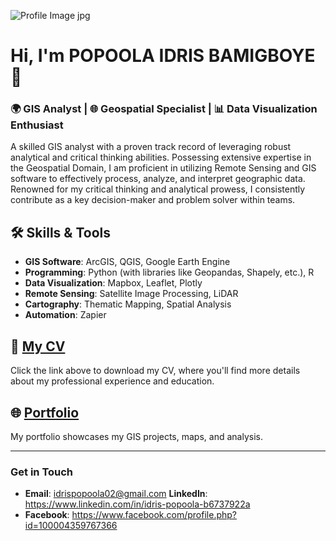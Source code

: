 
![Profile Image jpg](https://github.com/user-attachments/assets/1939f3f2-dc12-4d86-9820-13d3d22a3171)
# Hi, I'm POPOOLA IDRIS BAMIGBOYE 👋


### 🌍 GIS Analyst | 🌐 Geospatial Specialist | 📊 Data Visualization Enthusiast


A skilled GIS analyst with a proven track record of leveraging robust analytical and critical thinking abilities. Possessing extensive expertise in the Geospatial Domain, I am proficient in utilizing Remote Sensing and GIS software to effectively process, analyze, and interpret geographic data. Renowned for my critical thinking and analytical prowess, I consistently contribute as a key decision-maker and problem solver within teams.

## 🛠️ Skills & Tools
- **GIS Software**: ArcGIS, QGIS, Google Earth Engine
- **Programming**: Python (with libraries like Geopandas, Shapely, etc.), R
- **Data Visualization**: Mapbox, Leaflet, Plotly
- **Remote Sensing**: Satellite Image Processing, LiDAR
- **Cartography**: Thematic Mapping, Spatial Analysis
- **Automation**: Zapier

## 📄 [My CV](https://drive.google.com/file/d/1N3qVDjdXfdxYwqgIl7BaQROta2wsqrjG/view?usp=drive_link)
Click the link above to download my CV, where you'll find more details about my professional experience and education.

## 🌐 [Portfolio](https://drive.google.com/drive/folders/1YrVFYzATDwL7Y0dkcb-obHMFA9SLImtY?usp=drive_link)
My portfolio showcases my GIS projects, maps, and analysis.

---

### Get in Touch

- **Email**: idrispopoola02@gmail.com                 **LinkedIn**: https://www.linkedin.com/in/idris-popoola-b6737922a
- **Facebook**: https://www.facebook.com/profile.php?id=100004359767366
